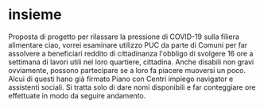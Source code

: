 # insieme
Proposta di progetto per rilassare la pressione di COVID-19 sulla filiera alimentare
ciao, vorrei esaminare utilizzo PUC da parte di Comuni per far assolvere a beneficiari reddito di cittadinanza l'obbligo di svolgere 16 ore a settimana di lavori utili nel loro quartiere, cittadina. Anche disabili non gravi ovviamente, possono partecipare se a loro fa piacere muoversi un poco. Alcui di questi hano già firmato Piano con Centri impiego navigator e assistenti sociali. Si tratta solo di dare nomi disponibili e far conteggiare ore effettuate in modo da seguire andamento. 
